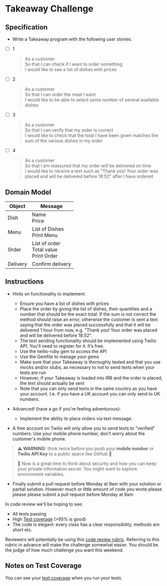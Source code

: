# Takeaway Challenge

## Specification

- Write a Takeaway program with the following user stories:

* [ ] 1

  > As a customer  
  > So that I can check if I want to order something  
  > I would like to see a list of dishes with prices

* [ ] 2

  > As a customer  
  > So that I can order the meal I want  
  > I would like to be able to select some number of several available dishes

* [ ] 3

  > As a customer  
  > So that I can verify that my order is correct  
  > I would like to check that the total I have been given matches the sum of the various dishes in my order

* [ ] 4
  > As a customer  
  > So that I am reassured that my order will be delivered on time  
  > I would like to receive a text such as "Thank you! Your order was placed and will be delivered before 18:52" after I have ordered

## Domain Model

| Object   | Message                                     |
| -------- | ------------------------------------------- |
| Dish     | Name<br>Price                               |
| Menu     | List of Dishes<br>Print Menu                |
| Order    | List of order<br>Total value<br>Print Order |
| Delivery | Confirm delivery                            |

## Instructions

- Hints on functionality to implement:

  - Ensure you have a list of dishes with prices
  - Place the order by giving the list of dishes, their quantities and a number that should be the exact total. If the sum is not correct the method should raise an error, otherwise the customer is sent a text saying that the order was placed successfully and that it will be delivered 1 hour from now, e.g. "Thank you! Your order was placed and will be delivered before 18:52".
  - The text sending functionality should be implemented using Twilio API. You'll need to register for it. It’s free.
  - Use the twilio-ruby gem to access the API
  - Use the Gemfile to manage your gems
  - Make sure that your Takeaway is thoroughly tested and that you use mocks and/or stubs, as necessary to not to send texts when your tests are run
  - However, if your Takeaway is loaded into IRB and the order is placed, the text should actually be sent
  - Note that you can only send texts in the same country as you have your account. I.e. if you have a UK account you can only send to UK numbers.

- Advanced! (have a go if you're feeling adventurous):

  - Implement the ability to place orders via text message.

- A free account on Twilio will only allow you to send texts to "verified" numbers. Use your mobile phone number, don't worry about the customer's mobile phone.

> :warning: **WARNING:** think twice before you push your **mobile number** or **Twilio API Key** to a public space like GitHub :eyes:
>
> :key: Now is a great time to think about security and how you can keep your private information secret. You might want to explore environment variables.

- Finally submit a pull request before Monday at 9am with your solution or partial solution. However much or little amount of code you wrote please please please submit a pull request before Monday at 9am

In code review we'll be hoping to see:

- All tests passing
- High [Test coverage](https://github.com/makersacademy/course/blob/master/pills/test_coverage.md) (>95% is good)
- The code is elegant: every class has a clear responsibility, methods are short etc.

Reviewers will potentially be using this [code review rubric](docs/review.md). Referring to this rubric in advance will make the challenge somewhat easier. You should be the judge of how much challenge you want this weekend.

## Notes on Test Coverage

You can see your [test coverage](https://github.com/makersacademy/course/blob/master/pills/test_coverage.md) when you run your tests.
